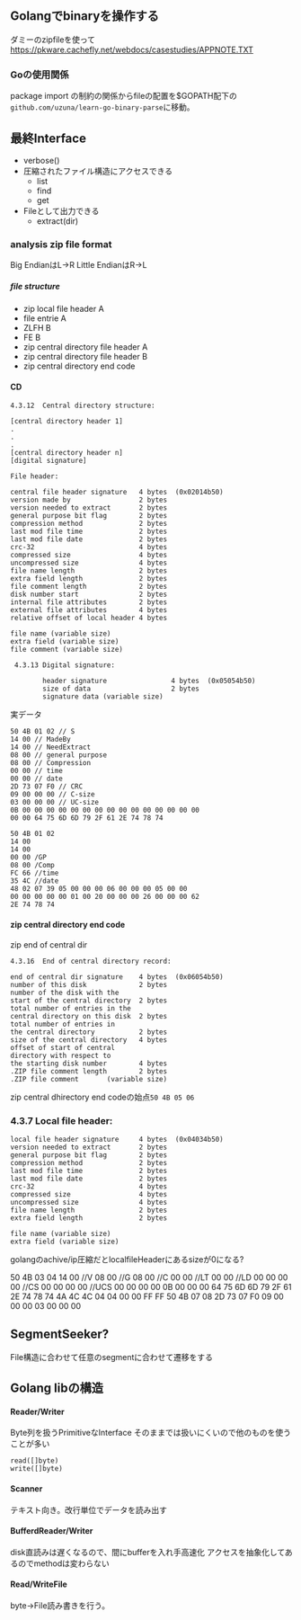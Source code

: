 ## Golangでbinaryを操作する

ダミーのzipfileを使って
https://pkware.cachefly.net/webdocs/casestudies/APPNOTE.TXT

### Goの使用関係

package import の制約の関係からfileの配置を$GOPATH配下の`github.com/uzuna/learn-go-binary-parse`に移動。


## 最終Interface

- verbose()
- 圧縮されたファイル構造にアクセスできる
    + list
    + find
    + get
- Fileとして出力できる
    + extract(dir)


### analysis zip file format

Big EndianはL->R
Little EndianはR->L


##### file structure

- zip local file header A
- file entrie A
- ZLFH B
- FE B
- zip central directory file header A
- zip central directory file header B
- zip central directory end code

#### CD

```
4.3.12  Central directory structure:

[central directory header 1]
.
.
. 
[central directory header n]
[digital signature] 

File header:

central file header signature   4 bytes  (0x02014b50)
version made by                 2 bytes
version needed to extract       2 bytes
general purpose bit flag        2 bytes
compression method              2 bytes
last mod file time              2 bytes
last mod file date              2 bytes
crc-32                          4 bytes
compressed size                 4 bytes
uncompressed size               4 bytes
file name length                2 bytes
extra field length              2 bytes
file comment length             2 bytes
disk number start               2 bytes
internal file attributes        2 bytes
external file attributes        4 bytes
relative offset of local header 4 bytes

file name (variable size)
extra field (variable size)
file comment (variable size)

 4.3.13 Digital signature:

        header signature                4 bytes  (0x05054b50)
        size of data                    2 bytes
        signature data (variable size)
```

実データ 

```
50 4B 01 02 // S
14 00 // MadeBy
14 00 // NeedExtract
08 00 // general purpose
08 00 // Compression
00 00 // time
00 00 // date
2D 73 07 F0 // CRC
09 00 00 00 // C-size
03 00 00 00 // UC-size
0B 00 00 00 00 00 00 00 00 00 00 00 00 00 00 00
00 00 64 75 6D 6D 79 2F 61 2E 74 78 74 
```


```
50 4B 01 02 
14 00 
14 00 
00 00 /GP
08 00 /Comp
FC 66 //time
35 4C //date
48 02 07 39 05 00 00 00 06 00 00 00 05 00 00
00 00 00 00 00 01 00 20 00 00 00 26 00 00 00 62
2E 74 78 74
```

#### zip central directory end code

zip end of central dir 
```
4.3.16  End of central directory record:

end of central dir signature    4 bytes  (0x06054b50)
number of this disk             2 bytes
number of the disk with the
start of the central directory  2 bytes
total number of entries in the
central directory on this disk  2 bytes
total number of entries in
the central directory           2 bytes
size of the central directory   4 bytes
offset of start of central
directory with respect to
the starting disk number        4 bytes
.ZIP file comment length        2 bytes
.ZIP file comment       (variable size)
```

zip central dhirectory end codeの始点`50 4B 05 06`


### 4.3.7  Local file header:

```
local file header signature     4 bytes  (0x04034b50)
version needed to extract       2 bytes
general purpose bit flag        2 bytes
compression method              2 bytes
last mod file time              2 bytes
last mod file date              2 bytes
crc-32                          4 bytes
compressed size                 4 bytes
uncompressed size               4 bytes
file name length                2 bytes
extra field length              2 bytes

file name (variable size)
extra field (variable size)
```

golangのachive/ip圧縮だとlocalfileHeaderにあるsizeが0になる?

50 4B 03 04
14 00 //V
08 00 //G
08 00 //C
00 00 //LT
00 00 //LD
00 00 00 00 //CS 
00 00 00 00 //UCS
00 00 00 00 
0B 00 00 00 64 75
6D 6D 79 2F 61 2E 74 78 74 4A 4C 4C 04 04 00 00
FF FF 50 4B 07 08 2D 73 07 F0 09 00 00 00 03 00
00 00 


## SegmentSeeker?
File構造に合わせて任意のsegmentに合わせて遷移をする


## Golang libの構造

#### Reader/Writer

Byte列を扱うPrimitiveなInterface
そのままでは扱いにくいので他のものを使うことが多い

```
read([]byte)
write([]byte)
```

#### Scanner
テキスト向き。改行単位でデータを読み出す

#### BufferdReader/Writer
disk直読みは遅くなるので、間にbufferを入れ手高速化
アクセスを抽象化してあるのでmethodは変わらない

#### Read/WriteFile
byte->File読み書きを行う。